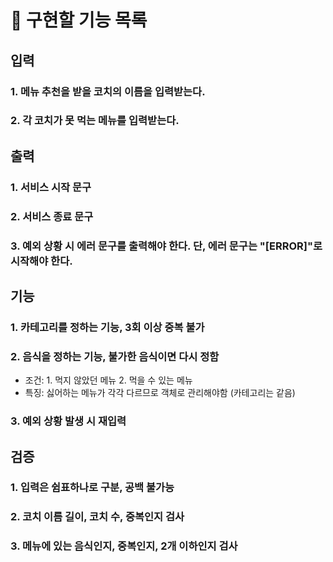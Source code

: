 # 📝 구현할 기능 목록

## 입력

### 1. 메뉴 추천을 받을 코치의 이름을 입력받는다.

### 2. 각 코치가 못 먹는 메뉴를 입력받는다.

## 출력

### 1. 서비스 시작 문구

### 2. 서비스 종료 문구

### 3. 예외 상황 시 에러 문구를 출력해야 한다. 단, 에러 문구는 "[ERROR]"로 시작해야 한다.

## 기능

### 1. 카테고리를 정하는 기능, 3회 이상 중복 불가

### 2. 음식을 정하는 기능, 불가한 음식이면 다시 정함

- 조건: 1. 먹지 않았던 메뉴 2. 먹을 수 있는 메뉴
- 특징: 싫어하는 메뉴가 각각 다르므로 객체로 관리해야함 (카테고리는 같음)

### 3. 예외 상황 발생 시 재입력

## 검증

### 1. 입력은 쉼표하나로 구분, 공백 불가능

### 2. 코치 이름 길이, 코치 수, 중복인지 검사

### 3. 메뉴에 있는 음식인지, 중복인지, 2개 이하인지 검사
